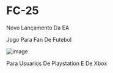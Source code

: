 # FC-25
Novo Lançamento Da EA

Jogo Para Fan De Futebol

![image](https://github.com/user-attachments/assets/485c5755-adc5-417f-9d8a-1ba609ad1f46)

Para Usuarios De Playstation E De Xbox
